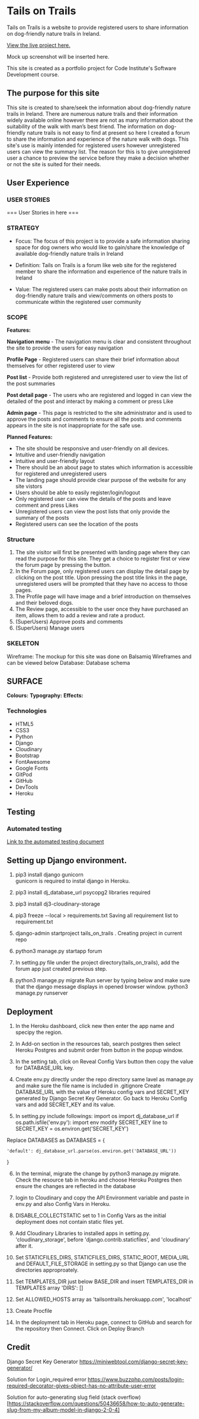 # Tails on Trails 

Tails on Trails is a website to provide registered users to share information on dog-friendly nature trails in Ireland.

[View the live project here.](https://tailsontrails.herokuapp.com/)

Mock up screenshot will be inserted here.

This site is created as a portfolio project for Code Institute's Software Development course.

## The purpose for this site

This site is created to share/seek the information about dog-friendly nature trails in Ireland.
There are numerous nature trails and their information widely available online however there are not as many information about the suitability of the walk with man’s best friend.
The information on dog-friendly nature trails is not easy to find at present so here I created a forum to share the information and experience of the nature walk with dogs.
This site's use is mainly intended for registered users however unregistered users can view the summary list. The reason for this is to give unregistered user a chance to preview the service before they make a decision whether or not the site is suited for their needs. 


## User Experience

### USER STORIES
=== User Stories in here ===

### STRATEGY

* Focus:
  The focus of this project is to provide a safe information sharing space for dog owners who would like to gain/share the knowledge of available dog-friendly nature trails in Ireland

* Definition:
  Tails on Trails is a forum like web site for the registered member to share the information and experience of the nature trails in Ireland

* Value:
  The registered users can make posts about their information on dog-friendly nature trails and view/comments on others posts to communicate within the registered user community

### SCOPE

**Features:**

  **Navigation menu** - The navigation menu is clear and consistent throughout the site to provide the users for easy navigation

  **Profile Page** - Registered users can share their brief information about themselves for other registered user to view

  **Post list** - Provide both registered and unregistered user to view the list of the post summaries 

  **Post detail page** -  The users who are registered and logged in can view the detailed of the post and interact by making a comment or press Like

  **Admin page** - This page is restricted to the site administrator and is used to approve the posts and comments to ensure all the posts and comments appears in the site is not inappropriate for the safe use.

 **Planned Features:**
  * The site should be responsive and user-friendly on all devices.
  * Intuitive and user-friendly navigation
  * Intuitive and user-friendly layout
  * There should be an about page to states which information is accessible for registered and unregistered users
  * The landing page should provide clear purpose of the website for any site vistors
  * Users should be able to easily register/login/logout
  * Only registered user can view the details of the posts and leave comment and press Likes
  * Unregistered users can view the post lists that only provide the summary of the posts
  * Registered users can see the location of the posts

### Structure
  1.	The site visitor will first be presented with landing page where they can read the purpose for this site. They get a choice to register first or view the forum page by pressing the button. 
  2.	In the Forum page, only registered users can display the detail page by clicking on the post title. Upon pressing the post title links in the page, unregistered users will be prompted that they have no access to those pages.
  3.	The Profile page will have image and a brief introduction on themselves and their beloved dogs.
  4.	The Review page, accessible to the user once they have purchased an item, allows them to add a review and rate a product.
  5.	(SuperUsers) Approve posts and comments
  6.	(SuperUsers) Manage users

### SKELETON
  Wireframe:
  The mockup for this site was done on Balsamiq Wireframes and can be viewed below
  Database:
  Database schema

## SURFACE
  **Colours:**
  **Typography:**
  **Effects:**

### Technologies

  * HTML5 
  * CSS3 
  * Python
  * Django 
  * Cloudinary 
  * Bootstrap 
  * FontAwesome 
  * Google Fonts
  * GitPod 
  * GitHub 
  * DevTools 
  * Heroku 




## Testing

### Automated testing

  [Link to the automated testing document](static/documentation/TESTING.md)


## Setting up Django environment.

1. pip3 install django gunicorn   
   gunicorn is required to instal django in Heroku.

2. pip3 install dj_database_url psycopg2
   libraries required

3. pip3 install dj3-cloudinary-storage

4. pip3 freeze --local > requirements.txt
    Saving all requirement list to requirement.txt

5. django-admin startproject tails_on_trails .
   Creating project in current repo

6. python3 manage.py startapp forum

7. In setting.py file under the project directory(tails_on_trails), 
   add the forum app just created previous step.

8. python3 manage.py migrate
   Run server by typing below and make sure that the django message displays in opened browser window.
   python3 manage.py runserver

## Deployment

1. In the Heroku dashboard, click new then enter the app name and specipy the region.

2. In Add-on section in the resources tab, search postgres then select Heroku Postgres and submit order from button in the popup window.

3. In the setting tab, click on Reveal Config Vars button then copy the value for DATABASE_URL key.

4. Create env.py directly under the repo directory same lavel as manage.py and make sure the file name is included in .gitignore
Create DATABASE_URL with the value of Heroku config vars and SECRET_KEY generated by Django Secret Key Generator. 
Go back to Heroku Config vars and add SECRET_KEY and its value.

5. In setting.py include followings:
import os
import dj_database_url
if os.path.isfile('env.py'):
    import env
modify SECRET_KEY line to SECRET_KEY = os.environ.get('SECRET_KEY')

Replace DATABASES as
DATABASES = {

    'default': dj_database_url.parse(os.environ.get('DATABASE_URL'))
}

6. In the terminal, migrate the change by
python3 manage.py migrate. Check the resource tab in heroku and choose 
Heroku Postgres then ensure the changes are reflected in the database

7. login to Cloudinary and copy the API Environment variable and paste in env.py and also Config Vars in Heroku.

8. DISABLE_COLLECTSTATIC set to 1 in Config Vars as the initial deployment does not contain static files yet.

9. Add Cloudinary Libraries to installed apps in setting.py.
   'cloudinary_storage', before 'django.contrib.staticfiles', and 'cloudinary' after it.

10. Set STATICFILES_DIRS, STATICFILES_DIRS, STATIC_ROOT, MEDIA_URL and DEFAULT_FILE_STORAGE in setting.py so that Django can use the directories approproately.

11. Set TEMPLATES_DIR just below BASE_DIR and insert TEMPLATES_DIR in TEMPLATES array
'DIRS': []

12. Set ALLOWED_HOSTS array as 'tailsontrails.herokuapp.com', 'localhost'

13. Create Procfile

14. In the deployment tab in Heroku page, connect to GitHub and search for the repository then Connect.
  Click on Deploy Branch



## Credit


Django Secret Key Generator https://miniwebtool.com/django-secret-key-generator/

Solution for Login_required error  https://www.buzzphp.com/posts/login-required-decorator-gives-object-has-no-attribute-user-error

Solution for auto-generating slug field  (stack overflow)[https://stackoverflow.com/questions/50436658/how-to-auto-generate-slug-from-my-album-model-in-django-2-0-4]